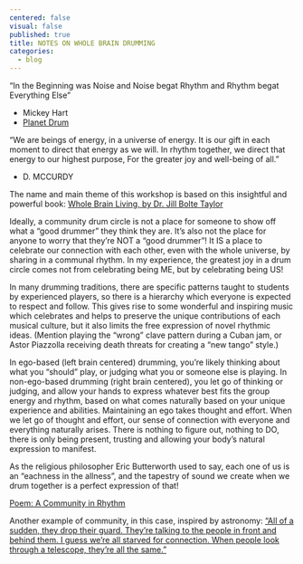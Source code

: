 ```yaml
---
centered: false
visual: false
published: true
title: NOTES ON WHOLE BRAIN DRUMMING
categories:
  - blog
---
```

“In the Beginning was Noise
and Noise begat Rhythm
and Rhythm begat Everything Else”
- Mickey Hart
- [Planet Drum](https://open.spotify.com/album/56DFYCEpTzB84lfifluKP1?si=E8vVGNHqRSOu1uMBMwIWJg) 

“We are beings of energy, in a universe of energy.
It is our gift in each moment to direct that energy as we will.
In rhythm together, we direct that energy to our highest purpose,
For the greater joy and well-being of all.”
- D. MCCURDY

The name and main theme of this workshop is based on this insightful and powerful book:
[Whole Brain Living, by Dr. Jill Bolte Taylor](https://www.amazon.com/Whole-Brain-Living-Anatomy-Characters/dp/1401961983)

Ideally, a community drum circle is not a place for someone to show off what a “good drummer” they think they are. It’s also not the place for anyone to worry that they’re NOT a “good drummer”! It IS a place to celebrate our connection with each other, even with the whole universe, by sharing in a communal rhythm. In my experience, the greatest joy in a drum circle comes not from celebrating being ME, but by celebrating being US!

In many drumming traditions, there are specific patterns taught to students by experienced players, so there is a hierarchy which everyone is expected to respect and follow. This gives rise to some wonderful and inspiring music which celebrates and helps to preserve the unique contributions of each musical culture, but it also limits the free expression of novel rhythmic ideas. (Mention playing the “wrong” clave pattern during a Cuban jam, or Astor Piazzolla receiving death threats for creating a “new tango” style.) 

In ego-based (left brain centered) drumming, you’re likely thinking about what you “should” play, or judging what you or someone else is playing. In non-ego-based drumming (right brain centered), you let go of thinking or judging, and allow your hands to express whatever best fits the group energy and rhythm, based on what comes naturally based on your unique experience and abilities. Maintaining an ego takes thought and effort. When we let go of thought and effort, our sense of connection with everyone and everything naturally arises. There is nothing to figure out, nothing to DO, there is only being present, trusting and allowing your body’s natural expression to manifest. 

As the religious philosopher Eric Butterworth used to say, each one of us is an “eachness in the allness”, and the tapestry of sound we create when we drum together is a perfect expression of that!

[Poem: A Community in Rhythm](https://danamccurdy.com/life/2017/07/02/a-community-in-rhythm/) 

Another example of community, in this case, inspired by astronomy: 
[“All of a sudden, they drop their guard. They’re talking to the people in front and behind them. I guess we’re all starved for connection. When people look through a telescope, they’re all the same.”](https://nypost.com/2023/08/25/nyc-astronomer-sets-up-telescope-in-intersection-to-see-saturn/)